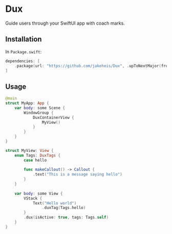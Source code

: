 # Dux

Guide users through your SwiftUI app with coach marks.

## Installation

In `Package.swift`:

```swift
dependencies: [
    .package(url: "https://github.com/jakeheis/Dux", .upToNextMajor(from: "0.0.1"))
]
```

## Usage

```swift
@main
struct MyApp: App {
    var body: some Scene {
        WindowGroup {
            DuxContainerView {
                MyView()
            }
        }
    }
}

struct MyView: View {
    enum Tags: DuxTags {
        case hello
        
        func makeCallout() -> Callout {
            .text("This is a message saying hello")
        }
    }
    
    var body: some View {
        VStack {
            Text("Hello world")
                .duxTag(Tags.hello)
        }
        .dux(isActive: true, tags: Tags.self)
    }
}
```
